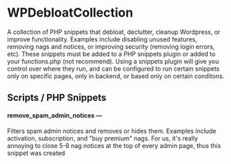 # WPDebloatCollection
A collection of PHP snippets that debloat, declutter, cleanup Wordpress, or improve functionality. Examples include disabling unused features, removing nags and notices, or improving security (removing login errors, etc). These snippets must be added to a PHP snippets plugin or added to your functions.php (not recommend). Using a snippets plugin will give you control over where they run, and can be configured to run certain snippets only on specific pages, only in backend, or based only on certain conditons.



## Scripts / PHP Snippets

#### remove_spam_admin_notices —
Filters spam admin notices and removes or hides them. Examples include activation, subscription, and "buy premium" nags. For us, it's really annoying to close 5-8 nag notices at the top of every admin page, thus this snippet was created


